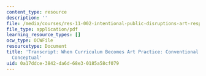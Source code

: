 ```yaml
---
content_type: resource
description: ''
file: /media/courses/res-11-002-intentional-public-disruptions-art-responsibility-and-pedagogy-fall-2017/0a17ddce3842da6d68e30185a58cf079_MITRES11-002F17_Video_09_300k.pdf
file_type: application/pdf
learning_resource_types: []
ocw_type: OCWFile
resourcetype: Document
title: 'Transcript: When Curriculum Becomes Art Practice: Conventional Practice and
  Conceptual'
uid: 0a17ddce-3842-da6d-68e3-0185a58cf079
---
```

